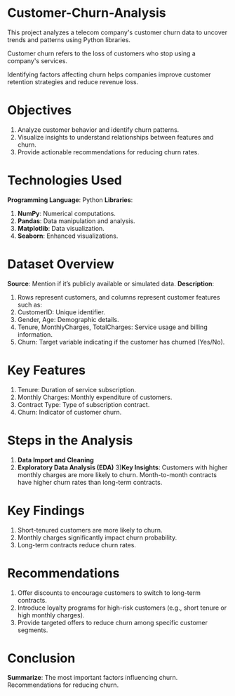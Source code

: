 # Customer-Churn-Analysis

This project analyzes a telecom company's customer churn data to uncover trends and patterns using Python libraries.

Customer churn refers to the loss of customers who stop using a company's services.

Identifying factors affecting churn helps companies improve customer retention strategies and reduce revenue loss.

# Objectives
1) Analyze customer behavior and identify churn patterns.
2) Visualize insights to understand relationships between features and churn.
3) Provide actionable recommendations for reducing churn rates.

# Technologies Used

**Programming Language**: Python
**Libraries**:
   1) **NumPy**: Numerical computations.
   2) **Pandas**: Data manipulation and analysis.
   3) **Matplotlib**: Data visualization.
   4) **Seaborn**: Enhanced visualizations.

# Dataset Overview

**Source**: Mention if it’s publicly available or simulated data.
**Description**:
1) Rows represent customers, and columns represent customer features such as:
2) CustomerID: Unique identifier.
3) Gender, Age: Demographic details.
4) Tenure, MonthlyCharges, TotalCharges: Service usage and billing information.
5) Churn: Target variable indicating if the customer has churned (Yes/No).


# Key Features
1) Tenure: Duration of service subscription.
2) Monthly Charges: Monthly expenditure of customers.
3) Contract Type: Type of subscription contract.
4) Churn: Indicator of customer churn.

# Steps in the Analysis

1) **Data Import and Cleaning**
2) **Exploratory Data Analysis (EDA)**
3)**Key Insights**:
      Customers with higher monthly charges are more likely to churn.
      Month-to-month contracts have higher churn rates than long-term contracts.

# Key Findings
1) Short-tenured customers are more likely to churn.
2) Monthly charges significantly impact churn probability.
3) Long-term contracts reduce churn rates.

# Recommendations
1) Offer discounts to encourage customers to switch to long-term contracts.
2) Introduce loyalty programs for high-risk customers (e.g., short tenure or high monthly charges).
3) Provide targeted offers to reduce churn among specific customer segments.

# Conclusion
**Summarize**:
  The most important factors influencing churn.
  Recommendations for reducing churn.
